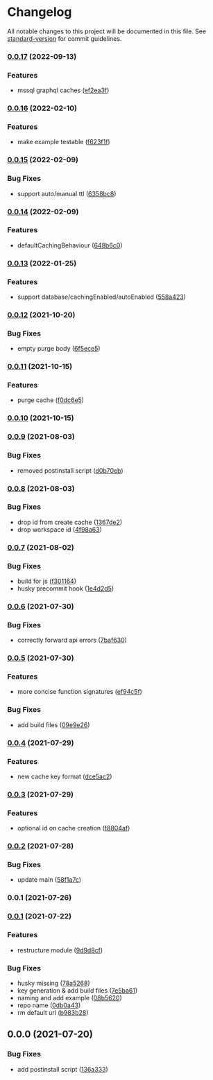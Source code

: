 # Changelog

All notable changes to this project will be documented in this file. See [standard-version](https://github.com/conventional-changelog/standard-version) for commit guidelines.

### [0.0.17](https://github.com/polyscale/polyscale-node/compare/v0.0.16...v0.0.17) (2022-09-13)


### Features

* mssql graphql caches ([ef2ea3f](https://github.com/polyscale/polyscale-node/commit/ef2ea3fe20003d6fbbc82656b3acf5fd00b2fc52))

### [0.0.16](https://github.com/polyscale/polyscale-node/compare/v0.0.15...v0.0.16) (2022-02-10)


### Features

* make example testable ([f623f1f](https://github.com/polyscale/polyscale-node/commit/f623f1fecbcdb99367a194af5d165ff31f752ba5))

### [0.0.15](https://github.com/polyscale/polyscale-node/compare/v0.0.14...v0.0.15) (2022-02-09)


### Bug Fixes

* support auto/manual ttl ([6358bc8](https://github.com/polyscale/polyscale-node/commit/6358bc8d6ff24661e4594777f6f510736405e18e))

### [0.0.14](https://github.com/polyscale/polyscale-node/compare/v0.0.13...v0.0.14) (2022-02-09)


### Features

* defaultCachingBehaviour ([648b6c0](https://github.com/polyscale/polyscale-node/commit/648b6c04cb87df2f19eea0e7f81f724eb5dd8edd))

### [0.0.13](https://github.com/polyscale/polyscale-node/compare/v0.0.12...v0.0.13) (2022-01-25)


### Features

* support database/cachingEnabled/autoEnabled ([558a423](https://github.com/polyscale/polyscale-node/commit/558a423d494f823914061bd6c624641158ab0df3))

### [0.0.12](https://github.com/polyscale/polyscale-node/compare/v0.0.11...v0.0.12) (2021-10-20)


### Bug Fixes

* empty purge body ([6f5ece5](https://github.com/polyscale/polyscale-node/commit/6f5ece59eaa56f479108c38c5eea5a7a8430c08c))

### [0.0.11](https://github.com/polyscale/polyscale-node/compare/v0.0.10...v0.0.11) (2021-10-15)


### Features

* purge cache ([f0dc6e5](https://github.com/polyscale/polyscale-node/commit/f0dc6e5a6bbf0a4d734d4f2fe3dea78a96f7a62e))

### [0.0.10](https://github.com/polyscale/polyscale-node/compare/v0.0.9...v0.0.10) (2021-10-15)

### [0.0.9](https://github.com/polyscale/polyscale-node/compare/v0.0.8...v0.0.9) (2021-08-03)


### Bug Fixes

* removed postinstall script ([d0b70eb](https://github.com/polyscale/polyscale-node/commit/d0b70eb84f69a7d134b057dbacd65863cbb0856d))

### [0.0.8](https://github.com/polyscale/polyscale-node/compare/v0.0.7...v0.0.8) (2021-08-03)


### Bug Fixes

* drop id from create cache ([1367de2](https://github.com/polyscale/polyscale-node/commit/1367de29b3a66905b4e08bcab215a5de2a302a15))
* drop workspace id ([4f98a63](https://github.com/polyscale/polyscale-node/commit/4f98a63f01dd3558984c4868f21a371193cdddbf))

### [0.0.7](https://github.com/polyscale/polyscale-node/compare/v0.0.6...v0.0.7) (2021-08-02)


### Bug Fixes

* build for js ([f301164](https://github.com/polyscale/polyscale-node/commit/f3011648cd58a6145452a58f4d706df2c73ebab5))
* husky precommit hook ([1e4d2d5](https://github.com/polyscale/polyscale-node/commit/1e4d2d5dad0a11c28fb85b20bec1d32a802d65df))

### [0.0.6](https://github.com/polyscale/polyscale-node/compare/v0.0.5...v0.0.6) (2021-07-30)


### Bug Fixes

* correctly forward api errors ([7baf630](https://github.com/polyscale/polyscale-node/commit/7baf6300b183235b90aefbb1dcfbd92ee30219bc))

### [0.0.5](https://github.com/polyscale/polyscale-node/compare/v0.0.4...v0.0.5) (2021-07-30)


### Features

* more concise function signatures ([ef94c5f](https://github.com/polyscale/polyscale-node/commit/ef94c5fc2618d50fd046d119e272ba2d808568e4))


### Bug Fixes

* add build files ([09e9e26](https://github.com/polyscale/polyscale-node/commit/09e9e26b97defca0c3dcd7bd1e02854a0b4370c4))

### [0.0.4](https://github.com/polyscale/polyscale-node/compare/v0.0.3...v0.0.4) (2021-07-29)


### Features

* new cache key format ([dce5ac2](https://github.com/polyscale/polyscale-node/commit/dce5ac266372eac8f9f2052818d863ede032e4c8))

### [0.0.3](https://github.com/polyscale/polyscale-node/compare/v0.0.2...v0.0.3) (2021-07-29)


### Features

* optional id on cache creation ([f8804af](https://github.com/polyscale/polyscale-node/commit/f8804afbf1182600d2312e69aef16066d8edf60f))

### [0.0.2](https://github.com/polyscale/polyscale-node/compare/v0.0.1...v0.0.2) (2021-07-28)


### Bug Fixes

* update main ([58f1a7c](https://github.com/polyscale/polyscale-node/commit/58f1a7c2a19985c702414db976ed36c3b53006b1))

### 0.0.1 (2021-07-26)

### [0.0.1](https://github.com/polyscale/polyscale-node/compare/v0.0.0...v0.0.1) (2021-07-22)


### Features

* restructure module ([9d9d8cf](https://github.com/polyscale/polyscale-node/commit/9d9d8cfbc1a8d6006799067e8b82e0eeb765f6ca))


### Bug Fixes

* husky missing ([78a5268](https://github.com/polyscale/polyscale-node/commit/78a5268c534bec2bb7c5ad51019aa7b78cb86188))
* key generation & add build files ([7e5ba61](https://github.com/polyscale/polyscale-node/commit/7e5ba61c7ef2a060513da04c90489c6b65226e87))
* naming and add example ([08b5620](https://github.com/polyscale/polyscale-node/commit/08b562025c18db3904043f16b2912a664a62897a))
* repo name ([0db0a43](https://github.com/polyscale/polyscale-node/commit/0db0a4393e97309eba6315bc240a5fafb1aa8433))
* rm default url ([b983b28](https://github.com/polyscale/polyscale-node/commit/b983b289af124521eb1c5603e056a16c9ec9254f))

## 0.0.0 (2021-07-20)


### Bug Fixes

* add postinstall script ([136a333](https://github.com/polyscale/api-client/commit/136a333a6d95d8879fdd603fe8e06f12ccec5589))

